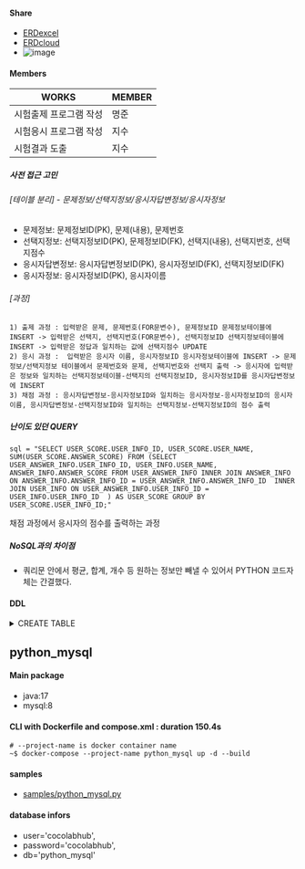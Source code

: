 #### Share
- [ERDexcel](https://docs.google.com/spreadsheets/d/1EACJj0UoUFynZ7n44fwx1CS5yjQNbe9g8iXA7fQaU9Q/edit?usp=sharing)
- [ERDcloud](https://www.erdcloud.com/d/Pr32JC22AHKXTFnrt)
- ![image](https://github.com/ohjisu320/toy_ERDs/assets/151099185/ca6c8a28-f978-474c-8845-e10a73109cb1)

#### Members

|WORKS|MEMBER|
|--|--|
|시험출제 프로그램 작성|명준
|시험응시 프로그램 작성|지수
|시험결과 도출|지수

##### 사전 접근 고민
######  [테이블 분리] - 문제정보/선택지정보/응시자답변정보/응시자정보
  - 문제정보: 문제정보ID(PK), 문제(내용), 문제번호
  - 선택지정보: 선택지정보ID(PK), 문제정보ID(FK), 선택지(내용), 선택지번호, 선택지점수
  - 응시자답변정보: 응시자답변정보ID(PK), 응시자정보ID(FK), 선택지정보ID(FK)
  - 응시자정보: 응시자정보ID(PK), 응시자이름
###### [과정]
    1) 출제 과정 : 입력받은 문제, 문제번호(FOR문변수), 문제정보ID 문제정보테이블에 INSERT -> 입력받은 선택지, 선택지번호(FOR문변수), 선택지정보ID 선택지정보테이블에 INSERT -> 입력받은 정답과 일치하는 값에 선택지점수 UPDATE
    2) 응시 과정 :  입력받은 응시자 이름, 응시자정보ID 응시자정보테이블에 INSERT -> 문제정보/선택지정보 테이블에서 문제번호와 문제, 선택지번호와 선택지 출력 -> 응시자에 입력받은 정보와 일치하는 선택지정보테이블-선택지의 선택지정보ID, 응시자정보ID를 응시자답변정보에 INSERT
    3) 채점 과정 : 응시자답변정보-응시자정보ID와 일치하는 응시자정보-응시자정보ID의 응시자 이름, 응시자답변정보-선택지정보ID와 일치하는 선택지정보-선택지정보ID의 점수 출력

##### 난이도 있던 QUERY
```
sql = "SELECT USER_SCORE.USER_INFO_ID, USER_SCORE.USER_NAME, SUM(USER_SCORE.ANSWER_SCORE) FROM (SELECT USER_ANSWER_INFO.USER_INFO_ID, USER_INFO.USER_NAME, ANSWER_INFO.ANSWER_SCORE FROM USER_ANSWER_INFO INNER JOIN ANSWER_INFO ON ANSWER_INFO.ANSWER_INFO_ID = USER_ANSWER_INFO.ANSWER_INFO_ID  INNER JOIN USER_INFO ON USER_ANSWER_INFO.USER_INFO_ID = USER_INFO.USER_INFO_ID  ) AS USER_SCORE GROUP BY USER_SCORE.USER_INFO_ID;"
```
채점 과정에서 응시자의 점수를 출력하는 과정

##### NoSQL과의 차이점
- 쿼리문 안에서 평균, 합계, 개수 등 원하는 정보만 빼낼 수 있어서 PYTHON 코드자체는 간결했다.

#### DDL

<details>
	<summary>
		<bold>CREATE TABLE</bold>
	</summary>

```
CREATE TABLE `QUEST_INFO` (
	`QUEST_INFO_ID`	VARCHAR(50)	NOT NULL,
	`QUEST`	VARCHAR(255)	NULL,
	`QUEST_NUMBER`	DECIMAL(20,0)	NULL
);

CREATE TABLE `ANSWER_INFO` (
	`ANSWER_INFO_ID`	VARCHAR(50)	NOT NULL,
	`QUEST_INFO_ID`	VARCHAR(50)	NOT NULL,
	`ANSWER`	VARCHAR(255)	NULL,
	`ANSWER_NUMBER`	DECIMAL(20,0)	NULL,
	`ANSWER_SCORE`	DECIMAL(20,0)	NULL
);

CREATE TABLE `USER_ANSWER_INFO` (
	`USER_ANSWER_INFO_ID`	VARCHAR(50)	NOT NULL,
	`USER_INFO_ID`	VARCHAR(50)	NOT NULL,
	`ANSWER_INFO_ID2`	VARCHAR(50)	NOT NULL
);

CREATE TABLE `USER_INFO` (
	`USER_INFO_ID`	VARCHAR(50)	NOT NULL,
	`USER_NAME`	VARCHAR(255)	NULL
);

ALTER TABLE `QUEST_INFO` ADD CONSTRAINT `PK_QUEST_INFO` PRIMARY KEY (
	`QUEST_INFO_ID`
);

ALTER TABLE `ANSWER_INFO` ADD CONSTRAINT `PK_ANSWER_INFO` PRIMARY KEY (
	`ANSWER_INFO_ID`,
	`QUEST_INFO_ID`
);

ALTER TABLE `USER_ANSWER_INFO` ADD CONSTRAINT `PK_USER_ANSWER_INFO` PRIMARY KEY (
	`USER_ANSWER_INFO_ID`,
	`USER_INFO_ID`,
	`ANSWER_INFO_ID2`
);

ALTER TABLE `USER_INFO` ADD CONSTRAINT `PK_USER_INFO` PRIMARY KEY (
	`USER_INFO_ID`
);

ALTER TABLE `ANSWER_INFO` ADD CONSTRAINT `FK_QUEST_INFO_TO_ANSWER_INFO_1` FOREIGN KEY (
	`QUEST_INFO_ID`
)
REFERENCES `QUEST_INFO` (
	`QUEST_INFO_ID`
);

ALTER TABLE `USER_ANSWER_INFO` ADD CONSTRAINT `FK_USER_INFO_TO_USER_ANSWER_INFO_1` FOREIGN KEY (
	`USER_INFO_ID`
)
REFERENCES `USER_INFO` (
	`USER_INFO_ID`
);
```

</details>


## python_mysql
#### Main package
- java:17
- mysql:8

#### CLI with Dockerfile and compose.xml : duration 150.4s
```
# --project-name is docker container name
~$ docker-compose --project-name python_mysql up -d --build
```
#### samples
- [samples/python_mysql.py](./samples/python_mysql.py)

#### database infors
+ user='cocolabhub',
+ password='cocolabhub',
+ db='python_mysql'



